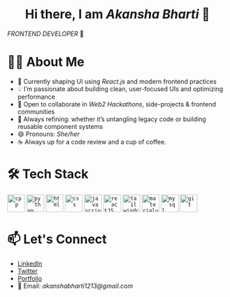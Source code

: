<div align="center">

# Hi there, I am _Akansha Bharti_ 👋
</div>

_FRONTEND DEVELOPER_ 🚀

# 👩‍💻 About Me
- 🔭 Currently shaping UI using _React.js_ and modern frontend practices
- 💡 I’m passionate about building clean, user-focused UIs and optimizing performance
- 👯 Open to collaborate in _Web2 Hackathons_, side-projects & frontend communities
- 🎯 Always refining: whether it’s untangling legacy code or building reusable component systems
- 😄 Pronouns: _She/her_
- ☕ Always up for a code review and a cup of coffee.


# 🛠️ Tech Stack
<code><img height="40" src="https://w7.pngwing.com/pngs/46/626/png-transparent-c-logo-the-c-programming-language-computer-icons-computer-programming-source-code-programming-miscellaneous-template-blue-thumbnail.png" alt="cpp"></code>
<code><img height="40" src="https://w7.pngwing.com/pngs/364/982/png-transparent-python-programming-language-computer-programming-language-angle-text-computer-thumbnail.png" alt="python"></code>
<code><img height="40" src="https://encrypted-tbn0.gstatic.com/images?q=tbn:ANd9GcR7_tMa1St1KwkT8U81V4nrQsBSmkayPAo2Rg&usqp=CAU" alt="html"></code>
<code><img height="40" src="https://w7.pngwing.com/pngs/4/808/png-transparent-css3-css3-logo-logo-language-programming-language-css-3d-icon-thumbnail.png" alt="css"></code>
<code><img height="40" src="https://e7.pngegg.com/pngimages/602/440/png-clipart-javascript-open-logo-number-js-angle-text-thumbnail.png" alt="javascript"></code>
<code><img height="40" src="https://w7.pngwing.com/pngs/79/518/png-transparent-js-react-js-logo-react-react-native-logos-icon-thumbnail.png" alt="reactJS"></code>
<code><img height="40" src="https://static-00.iconduck.com/assets.00/tailwind-css-icon-2048x1229-u8dzt4uh.png" alt="tailwindcss"></code>
<code><img height="40" src="https://w7.pngwing.com/pngs/761/513/png-transparent-material-ui-logo-thumbnail.png" alt="materialui"></code>
<code><img height="40" src="https://static-00.iconduck.com/assets.00/database-mysql-icon-923x1024-37xcgdyl.png" alt="mysql"></code>
<code><img height="40" src="https://w7.pngwing.com/pngs/646/324/png-transparent-github-computer-icons-github-logo-monochrome-head-thumbnail.png" alt="git"></code>


# 📫 Let's Connect
- [LinkedIn](https://www.linkedin.com/in/akansha-bharti/)  
- [Twitter](https://x.com/Akansha_1213)
- [Portfolio](https://akansha.site)
- 📧 Email: _akanshabharti1213@gmail.com_








